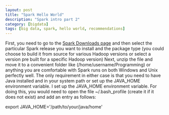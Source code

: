 ```yaml
---
layout: post
title: "Spark Hello World"
description: "Spark intro part 2"
category: [bigdata]
tags: [big data, spark, hello world, recommendations]
---
```



First, you need to go to the [Spark Downloads page](http://spark.apache.org/downloads.html) and then select the particular Spark release you want to install and the package type (you could choose to build it from source for various Hadoop versions or select a version pre built for a specific Hadoop version)
Next, unzip the file and move it to a convenient folder like (/home/username/Programming) or anything you are comfortable with
Spark runs on both Windows and Unix perfectly well. The only requirement in either case is that you need to have Java installed and in your system path or set up the JAVA_HOME environment variable. I set up the JAVA_HOME environment variable. For doing this, you would need to open the file ~/.bash_profile (create it if it does not exist) and add an entry as follows:


export JAVA_HOME='/path/to/your/java/home'

</li>
</ol>

